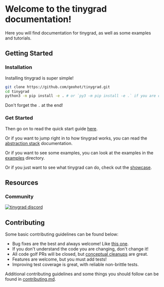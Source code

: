 # Welcome to the tinygrad documentation!

Here you will find documentation for tinygrad, as well as some examples and tutorials.

## Getting Started

### Installation

Installing tinygrad is super simple!

```sh
git clone https://github.com/geohot/tinygrad.git
cd tinygrad
python3 -m pip install -e . # or `py3 -m pip install -e .` if you are on windows
```
Don't forget the `.` at the end!

### Get Started

Then go on to read the quick start guide [here](/docs/quickstart.md).

Or if you want to jump right in to how tinygrad works, you can read the [abstraction stack](/docs/abstractions.py) documentation.

Or if you want to see some examples, you can look at the examples in the [examples](/examples) directory.

Or if you just want to see what tinygrad can do, check out the [showcase](/docs/showcase.md).

## Resources

### Community

[![tinygrad discord](https://discordapp.com/api/guilds/1068976834382925865/widget.png?style=banner2)](https://discord.gg/ZjZadyC7PK)

## Contributing

Some basic contributing guidelines can be found below:

- Bug fixes are the best and always welcome! Like [this one](https://github.com/geohot/tinygrad/pull/421/files).
- If you don't understand the code you are changing, don't change it!
- All code golf PRs will be closed, but [conceptual cleanups](https://github.com/geohot/tinygrad/pull/372/files) are great.
- Features are welcome, but you must add tests!
- Improving test coverage is great, with reliable non-brittle tests.

Additional contributing guidelines and some things you should follow can be found in [contributing.md](/docs/contributing.md).
